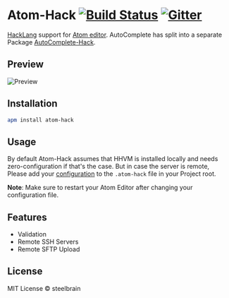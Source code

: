 # Atom-Hack [![Build Status](https://travis-ci.org/steelbrain/Atom-Hack.svg)](https://travis-ci.org/steelbrain/Atom-Hack) [![Gitter](https://badges.gitter.im/Join%20Chat.svg)](https://gitter.im/steelbrain/atom-hack)


[HackLang](https://github.com/facebook/hhvm) support for [Atom editor](http://atom.io).
AutoComplete has split into a separate Package [AutoComplete-Hack][AH].

## Preview
![Preview](https://cloud.githubusercontent.com/assets/4278113/8051890/80620880-0e36-11e5-95de-0ac04cbdf66e.png)

## Installation

```bash
apm install atom-hack
```

## Usage

By default Atom-Hack assumes that HHVM is installed locally and needs zero-configuration if that's the case. But in case the server is remote, Please add your [configuration][1] to the `.atom-hack` file in your Project root.

__Note__: Make sure to restart your Atom Editor after changing your configuration file.

## Features

 * Validation
 * Remote SSH Servers
 * Remote SFTP Upload

## License

MIT License © steelbrain

[AH]:https://github.com/steelbrain/AutoComplete-Hack
[1]:https://github.com/steelbrain/Atom-Hack/wiki/Configuration